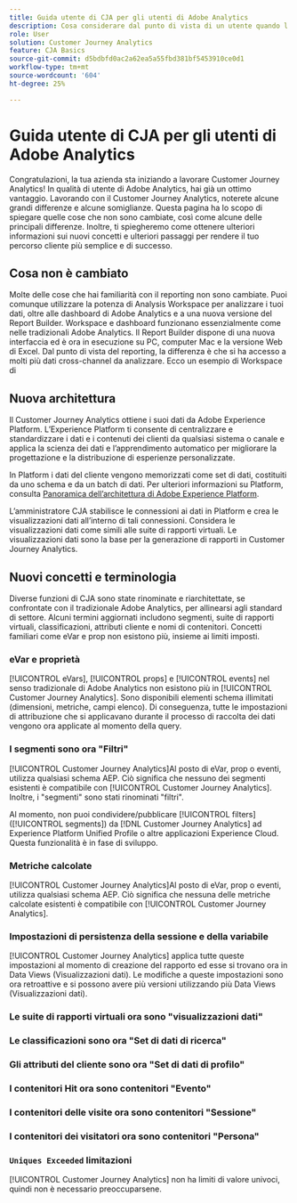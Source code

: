 ```yaml
---
title: Guida utente di CJA per gli utenti di Adobe Analytics
description: Cosa considerare dal punto di vista di un utente quando l’azienda sposta i dati da Adobe Analytics al Customer Journey Analytics
role: User
solution: Customer Journey Analytics
feature: CJA Basics
source-git-commit: d5bdbfd0ac2a62ea5a55fbd381bf5453910ce0d1
workflow-type: tm+mt
source-wordcount: '604'
ht-degree: 25%

---
```



# Guida utente di CJA per gli utenti di Adobe Analytics

Congratulazioni, la tua azienda sta iniziando a lavorare Customer Journey Analytics! In qualità di utente di Adobe Analytics, hai già un ottimo vantaggio. Lavorando con il Customer Journey Analytics, noterete alcune grandi differenze e alcune somiglianze. Questa pagina ha lo scopo di spiegare quelle cose che non sono cambiate, così come alcune delle principali differenze. Inoltre, ti spiegheremo come ottenere ulteriori informazioni sui nuovi concetti e ulteriori passaggi per rendere il tuo percorso cliente più semplice e di successo.

## Cosa non è cambiato

Molte delle cose che hai familiarità con il reporting non sono cambiate. Puoi comunque utilizzare la potenza di Analysis Workspace per analizzare i tuoi dati, oltre alle dashboard di Adobe Analytics e a una nuova versione del Report Builder. Workspace e dashboard funzionano essenzialmente come nelle tradizionali Adobe Analytics. Il Report Builder dispone di una nuova interfaccia ed è ora in esecuzione su PC, computer Mac e la versione Web di Excel. Dal punto di vista del reporting, la differenza è che si ha accesso a molti più dati cross-channel da analizzare. Ecco un esempio di Workspace di

## Nuova architettura

Il Customer Journey Analytics ottiene i suoi dati da Adobe Experience Platform. L’Experience Platform ti consente di centralizzare e standardizzare i dati e i contenuti dei clienti da qualsiasi sistema o canale e applica la scienza dei dati e l’apprendimento automatico per migliorare la progettazione e la distribuzione di esperienze personalizzate.

In Platform i dati del cliente vengono memorizzati come set di dati, costituiti da uno schema e da un batch di dati. Per ulteriori informazioni su Platform, consulta [Panoramica dell’architettura di Adobe Experience Platform](https://experienceleague.adobe.com/docs/platform-learn/tutorials/intro-to-platform/basic-architecture.html?lang=it).

L’amministratore CJA stabilisce le connessioni ai dati in Platform e crea le visualizzazioni dati all’interno di tali connessioni. Considera le visualizzazioni dati come simili alle suite di rapporti virtuali. Le visualizzazioni dati sono la base per la generazione di rapporti in Customer Journey Analytics.

## Nuovi concetti e terminologia

Diverse funzioni di CJA sono state rinominate e riarchitettate, se confrontate con il tradizionale Adobe Analytics, per allinearsi agli standard di settore. Alcuni termini aggiornati includono segmenti, suite di rapporti virtuali, classificazioni, attributi cliente e nomi di contenitori. Concetti familiari come eVar e prop non esistono più, insieme ai limiti imposti.

### eVar e proprietà

[!UICONTROL eVars], [!UICONTROL props] e [!UICONTROL events] nel senso tradizionale di Adobe Analytics non esistono più in [!UICONTROL Customer Journey Analytics]. Sono disponibili elementi schema illimitati (dimensioni, metriche, campi elenco). Di conseguenza, tutte le impostazioni di attribuzione che si applicavano durante il processo di raccolta dei dati vengono ora applicate al momento della query.

### I segmenti sono ora &quot;Filtri&quot;

[!UICONTROL Customer Journey Analytics]Al posto di eVar, prop o eventi, utilizza qualsiasi schema AEP. Ciò significa che nessuno dei segmenti esistenti è compatibile con [!UICONTROL Customer Journey Analytics]. Inoltre, i &quot;segmenti&quot; sono stati rinominati &quot;filtri&quot;.

Al momento, non puoi condividere/pubblicare [!UICONTROL filters] ([!UICONTROL segments]) da [!DNL Customer Journey Analytics] ad Experience Platform Unified Profile o altre applicazioni Experience Cloud. Questa funzionalità è in fase di sviluppo.

### Metriche calcolate

[!UICONTROL Customer Journey Analytics]Al posto di eVar, prop o eventi, utilizza qualsiasi schema AEP. Ciò significa che nessuna delle metriche calcolate esistenti è compatibile con [!UICONTROL Customer Journey Analytics].

### Impostazioni di persistenza della sessione e della variabile

[!UICONTROL Customer Journey Analytics] applica tutte queste impostazioni al momento di creazione del rapporto ed esse si trovano ora in Data Views (Visualizzazioni dati). Le modifiche a queste impostazioni sono ora retroattive e si possono avere più versioni utilizzando più Data Views (Visualizzazioni dati).

### Le suite di rapporti virtuali ora sono &quot;visualizzazioni dati&quot;



### Le classificazioni sono ora &quot;Set di dati di ricerca&quot;

### Gli attributi del cliente sono ora &quot;Set di dati di profilo&quot;


### I contenitori Hit ora sono contenitori &quot;Evento&quot;

### I contenitori delle visite ora sono contenitori &quot;Sessione&quot;

### I contenitori dei visitatori ora sono contenitori &quot;Persona&quot;

### `Uniques Exceeded` limitazioni

[!UICONTROL Customer Journey Analytics] non ha limiti di valore univoci, quindi non è necessario preoccuparsene.

